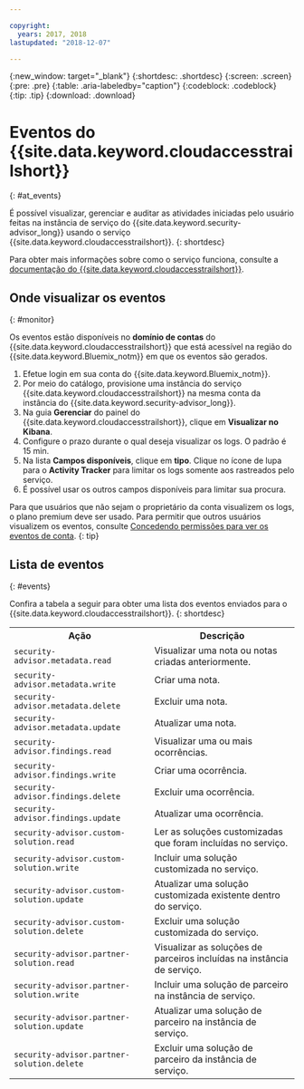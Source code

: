 ```yaml
---

copyright:
  years: 2017, 2018
lastupdated: "2018-12-07"

---
```


{:new_window: target="_blank"}
{:shortdesc: .shortdesc}
{:screen: .screen}
{:pre: .pre}
{:table: .aria-labeledby="caption"}
{:codeblock: .codeblock}
{:tip: .tip}
{:download: .download}


# Eventos do {{site.data.keyword.cloudaccesstrailshort}}
{: #at_events}

É possível visualizar, gerenciar e auditar as atividades iniciadas pelo usuário feitas na instância de serviço do {{site.data.keyword.security-advisor_long}} usando o serviço {{site.data.keyword.cloudaccesstrailshort}}.
{: shortdesc}

Para obter mais informações sobre como o serviço funciona, consulte a [documentação do {{site.data.keyword.cloudaccesstrailshort}}](/docs/services/cloud-activity-tracker/index.html).


## Onde visualizar os eventos
{: #monitor}

Os eventos estão disponíveis no **domínio de contas** do {{site.data.keyword.cloudaccesstrailshort}} que está acessível na região do {{site.data.keyword.Bluemix_notm}} em que os eventos são gerados.

1. Efetue login em sua conta do {{site.data.keyword.Bluemix_notm}}.
2. Por meio do catálogo, provisione uma instância do serviço {{site.data.keyword.cloudaccesstrailshort}} na mesma conta da instância do {{site.data.keyword.security-advisor_long}}.
3. Na guia **Gerenciar** do painel do {{site.data.keyword.cloudaccesstrailshort}}, clique em **Visualizar no Kibana**.
4. Configure o prazo durante o qual deseja visualizar os logs. O padrão é 15 min.
5. Na lista **Campos disponíveis**, clique em **tipo**. Clique no ícone de lupa para o **Activity Tracker** para limitar os logs somente aos rastreados pelo serviço.
6. É possível usar os outros campos disponíveis para limitar sua procura.

Para que usuários que não sejam o proprietário da conta visualizem os logs, o plano premium deve ser usado. Para permitir que outros usuários visualizem os eventos, consulte [Concedendo permissões para ver os eventos de conta](/docs/services/cloud-activity-tracker/how-to/grant_permissions.html#grant_permissions).
{: tip}

## Lista de eventos
{: #events}

Confira a tabela a seguir para obter uma lista dos eventos enviados para o {{site.data.keyword.cloudaccesstrailshort}}.
{: shortdesc}

<table>
  <tr>
    <th>Ação</th>
    <th>Descrição</th>
  </tr>
  <tr>
    <td><code>security-advisor.metadata.read</code></td>
    <td>Visualizar uma nota ou notas criadas anteriormente.</td>
  </tr>
  <tr>
    <td><code>security-advisor.metadata.write</code></td>
    <td>Criar uma nota.</td>
  </tr>
  <tr>
    <td><code>security-advisor.metadata.delete</code></td>
    <td>Excluir uma nota.</td>
  </tr>
  <tr>
    <td><code>security-advisor.metadata.update</code></td>
    <td>Atualizar uma nota.</td>
  </tr>
  <tr>
    <td><code>security-advisor.findings.read</code></td>
    <td>Visualizar uma ou mais ocorrências.</td>
  </tr>
  <tr>
    <td><code>security-advisor.findings.write</code></td>
    <td>Criar uma ocorrência.</td>
  </tr>
  <tr>
    <td><code>security-advisor.findings.delete</code></td>
    <td>Excluir uma ocorrência.</td>
  </tr>
  <tr>
    <td><code>security-advisor.findings.update</code></td>
    <td>Atualizar uma ocorrência.</td>
  </tr>
  <tr>
    <td><code>security-advisor.custom-solution.read</code></td>
    <td>Ler as soluções customizadas que foram incluídas no serviço.</td>
  </tr>
  <tr>
    <td><code>security-advisor.custom-solution.write</code></td>
    <td>Incluir uma solução customizada no serviço.</td>
  </tr>
  <tr>
    <td><code>security-advisor.custom-solution.update</code></td>
    <td>Atualizar uma solução customizada existente dentro do serviço.</td>
  </tr>
  <tr>
    <td><code>security-advisor.custom-solution.delete</code></td>
    <td>Excluir uma solução customizada do serviço.</td>
  </tr>
  <tr>
    <td><code>security-advisor.partner-solution.read</code></td>
    <td>Visualizar as soluções de parceiros incluídas na instância de serviço.</td>
  </tr>
  <tr>
    <td><code>security-advisor.partner-solution.write</code></td>
    <td>Incluir uma solução de parceiro na instância de serviço.</td>
  </tr>
  <tr>
    <td><code>security-advisor.partner-solution.update</code></td>
    <td>Atualizar uma solução de parceiro na instância de serviço.</td>
  </tr>
  <tr>
    <td><code>security-advisor.partner-solution.delete</code></td>
    <td>Excluir uma solução de parceiro da instância de serviço.</td>
  </tr>
</table>
